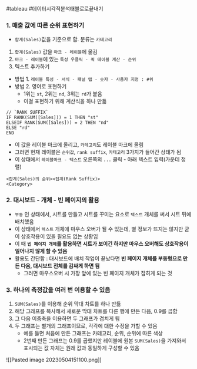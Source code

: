 #tableau #데이터시각적분석태블로로끝내기

### 1. 매출 값에 따른 순위 표현하기
- `합계(Sales)`값을 기준으로 함. 분류는 `카테고리`
1. `합계(Sales)` 값을 `마크 - 레이블`에 옮김
2. `마크 - 레이블`에 있는 `특성 우클릭 - 퀵 테이블 계산 - 순위`
3. 텍스트 추가하기
- 방법 1. `레이블 특성 - 서식 - 패널 탭 - 숫자 - 사용자 지정 : #위`
- 방법 2. 영어로 표현하기
	- 1위는 `st`, 2위는 `nd`, 3위는 `rd`가 붙음
	- 이걸 표현하기 위해 계산식을 하나 만듦
```tableau
// `RANK SUFFIX`
IF RANK(SUM([Sales])) = 1 THEN "st"
ELSEIF RANK(SUM([Sales])) = 2 THEN "nd"
ELSE "rd"
END
```
- 이 값을 레이블 마크에 올리고, `카테고리`도 레이블 마크에 올림
- 그러면 현재 레이블은 `순위값`, `rank suffix`, `카테고리` 3가지가 들어간 상태가 됨
- 이 상태에서 `레이블마크 - 텍스트` 오른쪽의 `...` 클릭  - 아래 텍스트 입력(가운데 정렬)
```
<합계(Sales)의 순위><집계(Rank Suffix)>
<Category>
```

### 2. 대시보드 - 개체 - 빈 페이지의 활용
- `부동` 인 상태에서, 시트를 만들고 시트를 꾸미는 요소로 `텍스트` 개체를 써서 시트 뒤에 배치했음
- 이 상태에서 `텍스트` 개체에 마우스 오버가 될 수 있는데, 별 정보가 뜨지는 않지만 굳이 상호작용이 있을 필요도 없는 상황임
- 이 때 **`빈 페이지 개체`를 활용하면 시트가 보이긴 하지만 마우스 오버해도 상호작용이 일어나지 않게 할 수 있음**
- 활용도 간단함 : 대시보드에 배치 작업이 끝났다면 **빈 페이지 개체를 부동형으로 만든 다음, 대시보드 전체를 감싸게 하면 됨**
	- 그러면 마우스오버 시 가장 앞에 있는 빈 페이지 개체가 잡히게 되는 것

### 3. 하나의 측정값을 여러 번 이용할 수 있음
1. `SUM(Sales)`를 이용해 순위 막대 차트를 하나 만듦
2. 해당 그래프를 복사해서 새로운 막대 차트를 다른 행에 만든 다음, 0.9를 곱함
3. 그 다음 이중축을 이용하면 두 그래프가 겹치게 됨
4. 두 그래프는 별개의 그래프이므로, 각각에 대한 수정을 가할 수 있음
	- 예를 들면 처음에 만든 그래프는 카테고리, 순위, 순위에 따른 색상
	- 2번째 만든 그래프는 0.9를 곱했지만 레이블에 원본 `SUM(Sales)`을 가져와서 표시되는 값 자체는 원래 값과 동일하게 구성할 수 있음

![[Pasted image 20230504151100.png]]
